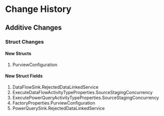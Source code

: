 # Change History

## Additive Changes

### Struct Changes

#### New Structs

1. PurviewConfiguration

#### New Struct Fields

1. DataFlowSink.RejectedDataLinkedService
1. ExecuteDataFlowActivityTypeProperties.SourceStagingConcurrency
1. ExecutePowerQueryActivityTypeProperties.SourceStagingConcurrency
1. FactoryProperties.PurviewConfiguration
1. PowerQuerySink.RejectedDataLinkedService
